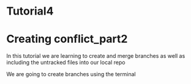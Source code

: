 # Tutorial4

# Creating conflict_part2

In this tutorial we are learning to create and merge branches as well as including the untracked files into our local repo

We are going to create branches using the terminal

